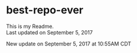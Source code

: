 # best-repo-ever
This is my Readme.  
Last updated on September 5, 2017

New update on September 5, 2017 at 10:55AM CDT
